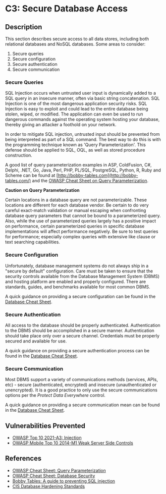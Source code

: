 # C3: Secure Database Access

## Description
This section describes secure access to all data stores, including both relational databases and NoSQL databases. Some areas to consider:

1. Secure queries
2. Secure configuration
3. Secure authentication
4. Secure communication

### Secure Queries
SQL Injection occurs when untrusted user input is dynamically added to a SQL query in an insecure manner, often via basic string concatenation. SQL Injection is one of the most dangerous application security risks. SQL Injection is easy to exploit and could lead to the entire database being stolen, wiped, or modified. The application can even be used to run dangerous commands against the operating system hosting your database, thereby giving an attacker a foothold on your network.

In order to mitigate SQL injection, untrusted input should be prevented from being interpreted as part of a SQL command. The best way to do this is with the programming technique known as 'Query Parameterization'. This defense should be applied to SQL, OQL, as well as stored procedure construction.

A good list of query parameterization examples in ASP, ColdFusion, C#, Delphi, .NET, Go, Java, Perl, PHP, PL/SQL, PostgreSQL, Python, R, Ruby and Scheme can be found at [http://bobby-tables.com](http://bobby-tables.com/) and the [OWASP Cheat Sheet on Query Parameterization](https://cheatsheetseries.owasp.org/cheatsheets/Query_Parameterization_Cheat_Sheet.html).

**Caution on Query Parameterization**

Certain locations in a database query are not parameterizable. These locations are different for each database vendor. Be certain to do very careful exact-match validation or manual escaping when confronting database query parameters that cannot be bound to a parameterized query. Also, while the use of parameterized queries largely has a positive impact on performance, certain parameterized queries in specific database implementations will affect performance negatively. Be sure to test queries for performance; especially complex queries with extensive like clause or text searching capabilities.

### Secure Configuration
Unfortunately, database management systems do not always ship in a "secure by default" configuration. Care must be taken to ensure that the security controls available from the Database Management System (DBMS) and hosting platform are enabled and properly configured. There are standards, guides, and benchmarks available for most common DBMS. 

A quick guidance on providing a secure configuration can be found in the [Database Cheat Sheet](https://cheatsheetseries.owasp.org/cheatsheets/Database_Security_Cheat_Sheet.html#database-configuration-and-hardening).

### Secure Authentication
All access to the database should be properly authenticated. Authentication to the DBMS should be accomplished in a secure manner. Authentication should take place only over a secure channel. Credentials must be properly secured and available for use.

A quick guidance on providing a secure authentication process can be found in the [Database Cheat Sheet](https://cheatsheetseries.owasp.org/cheatsheets/Database_Security_Cheat_Sheet.html#authentication).

### Secure Communication
Most DBMS support a variety of communications methods (services, APIs, etc) - secure (authenticated, encrypted) and insecure (unauthenticated or unencrypted). It is a good practice to only use the secure communications options per the *Protect Data Everywhere* control.

A quick guidance on providing a secure communication mean can be found in the [Database Cheat Sheet](https://cheatsheetseries.owasp.org/cheatsheets/Database_Security_Cheat_Sheet.html#connecting-to-the-database).

## Vulnerabilities Prevented
* [OWASP Top 10 2021-A3: Injection](https://owasp.org/Top10/A03_2021-Injection/)
* [OWASP Mobile Top 10 2014-M1 Weak Server Side Controls](https://www.owasp.org/index.php/Mobile_Top_10_2014-M1)

## References
* [OWASP Cheat Sheet: Query Parameterization](https://cheatsheetseries.owasp.org/cheatsheets/Query_Parameterization_Cheat_Sheet.html)
* [OWASP Cheat Sheet: Database Security](https://cheatsheetseries.owasp.org/cheatsheets/Database_Security_Cheat_Sheet.html)
* [Bobby Tables: A guide to preventing SQL injection](http://bobby-tables.com/)
* [CIS Database Hardening Standards](https://www.cisecurity.org/cis-benchmarks/)
